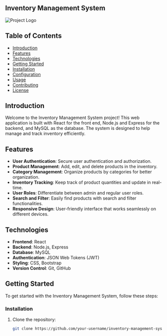 ## Inventory Management System

![Project Logo](link_to_logo.png)

## Table of Contents

- [Introduction](#introduction)
- [Features](#features)
- [Technologies](#technologies)
- [Getting Started](#getting-started)
- [Installation](#installation)
- [Configuration](#configuration)
- [Usage](#usage)
- [Contributing](#contributing)
- [License](#license)

## Introduction

Welcome to the Inventory Management System project! This web application is built with React for the front end, Node.js and Express for the backend, and MySQL as the database. The system is designed to help manage and track inventory efficiently.

## Features

- **User Authentication**: Secure user authentication and authorization.
- **Product Management**: Add, edit, and delete products in the inventory.
- **Category Management**: Organize products by categories for better organization.
- **Inventory Tracking**: Keep track of product quantities and update in real-time.
- **User Roles**: Differentiate between admin and regular user roles.
- **Search and Filter**: Easily find products with search and filter functionalities.
- **Responsive Design**: User-friendly interface that works seamlessly on different devices.

## Technologies

- **Frontend**: React
- **Backend**: Node.js, Express
- **Database**: MySQL
- **Authentication**: JSON Web Tokens (JWT)
- **Styling**: CSS, Bootstrap
- **Version Control**: Git, GitHub

## Getting Started

To get started with the Inventory Management System, follow these steps:

### Installation

1. Clone the repository:

   ```bash
   git clone https://github.com/your-username/inventory-management-system.git
